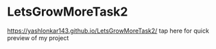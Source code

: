 # LetsGrowMoreTask2

https://yashlonkar143.github.io/LetsGrowMoreTask2/ tap here for quick preview of my project

